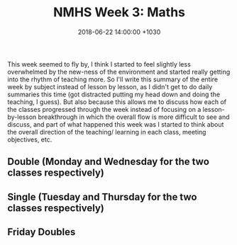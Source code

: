 ﻿---
layout: post
title:  "NMHS Week 3: Maths"
date:   2018-06-22 14:00:00 +1030
categories: MTeach nmhsPlacement
---

This week seemed to fly by, I think I started to feel slightly less overwhelmed by the new-ness of the environment and started really getting into the rhythm of teaching more. So I'll write this summary of the entire week by subject instead of lesson by lesson, as I didn't get to do daily summaries this time (got distracted putting my head down and doing the teaching, I guess). But also because this allows me to discuss how each of the classes progressed through the week instead of focusing on a lesson-by-lesson breakthrough in which the overall flow is more difficult to see and discuss, and part of what happened this week was I started to think about the overall direction of the teaching/ learning in each class, meeting objectives, etc.



## Double (Monday and Wednesday for the two classes respectively)


## Single (Tuesday and Thursday for the two classes respectively)


## Friday Doubles












